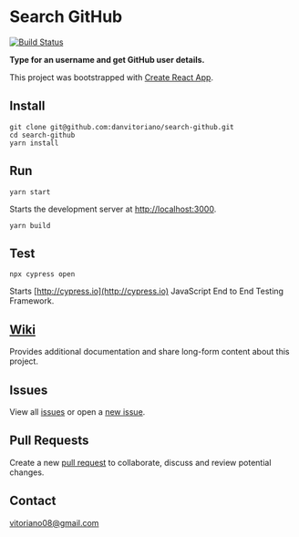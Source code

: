 # Search GitHub

[![Build Status](https://travis-ci.org/danvitoriano/search-github.svg?branch=master)](https://travis-ci.org/danvitoriano/search-github)

**Type for an username and get GitHub user details.**

This project was bootstrapped with [Create React App](https://github.com/facebookincubator/create-react-app).

## Install

```
git clone git@github.com:danvitoriano/search-github.git
cd search-github
yarn install
```

## Run

```
yarn start
```

Starts the development server at [http://localhost:3000](http://localhost.com).

```
yarn build
```

## Test

```
npx cypress open
```

Starts [http://cypress.io](http://cypress.io) JavaScript End to End Testing Framework.

## [Wiki](https://github.com/danvitoriano/search-github/wiki)

Provides additional documentation and share long-form content about this project.

## Issues

View all [issues](https://github.com/danvitoriano/search-github/issues) or open a [new issue](https://github.com/danvitoriano/search-github/issues/new).

## Pull Requests

Create a new [pull request](https://github.com/danvitoriano/search-github/pulls) to collaborate, discuss and review potential changes.

## Contact

<vitoriano08@gmail.com>
